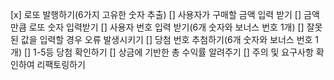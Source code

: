 [x] 로또 발행하기(6가지 고유한 숫자 추출)
[] 사용자가 구매할 금액 입력 받기
[] 금액만큼 로또 숫자 입력받기
[] 사용자 번호 입력 받기(6개 숫자와 보너스 번호 1개)
[] 잘못된 값을 입력할 경우 오류 발생시키기
[] 당첨 번호 추첨하기(6개 숫자와 보너스 번호 1개)
[] 1-5등 당첨 확인하기
[] 상금에 기반한 총 수익률 알려주기
[] 주의 및 요구사항 확인하여 리팩토링하기
